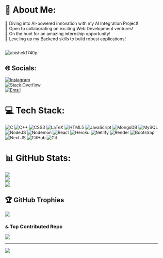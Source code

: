 # 💫 About Me:
🚀 Diving into AI-powered innovation with my AI Integration Project!<br>🤝 Open to collaborating on exciting Web Development ventures!<br>🎯 On the hunt for an amazing internship opportunity!<br>🔧 Leveling up my Backend skills to build robust applications!

##
<p align="left"> <img src="https://komarev.com/ghpvc/?username=abishek1740p&label=Profile%20views&color=0e75b6&style=flat" alt="abishek1740p" /> </p>

## 🌐 Socials:
[![Instagram](https://img.shields.io/badge/Instagram-%23E4405F.svg?logo=Instagram&logoColor=white)](https://instagram.com/abishek_ig)    
[![Stack Overflow](https://img.shields.io/badge/-Stackoverflow-FE7A16?logo=stack-overflow&logoColor=white)](https://stackoverflow.com/users/23899793/abishek-s)   
[![Email](https://img.shields.io/badge/Email-D14836?logo=gmail&logoColor=white)](mailto:abisheksivarajan@gmail.com)


# 💻 Tech Stack:
![C](https://img.shields.io/badge/c-%2300599C.svg?style=for-the-badge&logo=c&logoColor=white) ![C++](https://img.shields.io/badge/c++-%2300599C.svg?style=for-the-badge&logo=c%2B%2B&logoColor=white) ![CSS3](https://img.shields.io/badge/css3-%231572B6.svg?style=for-the-badge&logo=css3&logoColor=white) ![LaTeX](https://img.shields.io/badge/latex-%23008080.svg?style=for-the-badge&logo=latex&logoColor=white) ![HTML5](https://img.shields.io/badge/html5-%23E34F26.svg?style=for-the-badge&logo=html5&logoColor=white) ![JavaScript](https://img.shields.io/badge/javascript-%23323330.svg?style=for-the-badge&logo=javascript&logoColor=%23F7DF1E) ![MongoDB](https://img.shields.io/badge/MongoDB-%234ea94b.svg?style=for-the-badge&logo=mongodb&logoColor=white) ![MySQL](https://img.shields.io/badge/mysql-4479A1.svg?style=for-the-badge&logo=mysql&logoColor=white) ![NodeJS](https://img.shields.io/badge/node.js-6DA55F?style=for-the-badge&logo=node.js&logoColor=white) ![Nodemon](https://img.shields.io/badge/NODEMON-%23323330.svg?style=for-the-badge&logo=nodemon&logoColor=%BBDEAD) ![React](https://img.shields.io/badge/react-%2320232a.svg?style=for-the-badge&logo=react&logoColor=%2361DAFB) ![Heroku](https://img.shields.io/badge/heroku-%23430098.svg?style=for-the-badge&logo=heroku&logoColor=white) ![Netlify](https://img.shields.io/badge/netlify-%23000000.svg?style=for-the-badge&logo=netlify&logoColor=#00C7B7) ![Render](https://img.shields.io/badge/Render-%46E3B7.svg?style=for-the-badge&logo=render&logoColor=white) ![Bootstrap](https://img.shields.io/badge/bootstrap-%238511FA.svg?style=for-the-badge&logo=bootstrap&logoColor=white) ![Next JS](https://img.shields.io/badge/Next-black?style=for-the-badge&logo=next.js&logoColor=white) ![GitHub](https://img.shields.io/badge/github-%23121011.svg?style=for-the-badge&logo=github&logoColor=white) ![Git](https://img.shields.io/badge/git-%23F05033.svg?style=for-the-badge&logo=git&logoColor=white)
# 📊 GitHub Stats:
![](https://github-readme-stats.vercel.app/api?username=abishek1740p&theme=dark&hide_border=false&include_all_commits=true&count_private=true)<br/>
![](https://github-readme-streak-stats.herokuapp.com/?user=abishek1740p&theme=dark&hide_border=false)<br/>
![](https://github-readme-stats.vercel.app/api/top-langs/?username=abishek1740p&theme=dark&hide_border=false&include_all_commits=true&count_private=true&layout=compact)

## 🏆 GitHub Trophies
![](https://github-profile-trophy.vercel.app/?username=abishek1740p&theme=radical&no-frame=false&no-bg=true&margin-w=4)

### 🔝 Top Contributed Repo
![](https://github-contributor-stats.vercel.app/api?username=abishek1740p&limit=5&theme=dark&combine_all_yearly_contributions=true)

---
[![](https://visitcount.itsvg.in/api?id=abishek1740p&icon=0&color=0)](https://visitcount.itsvg.in)

<!-- Proudly created with GPRM ( https://gprm.itsvg.in ) -->
